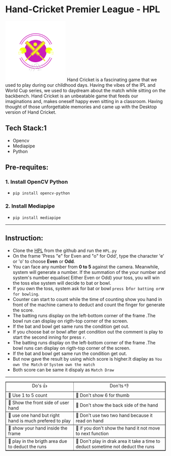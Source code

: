 # Hand-Cricket Premier League - HPL 
<img src="https://github.com/DhanushpathiPrakash/Hand-Cricket-Using-Python/blob/main/HPL.png" width="190" height="190">
Hand Cricket is a fascinating game that we used to play during our childhood days. Having the vibes of the IPL and World Cup series, we used to daydream about the match while sitting on the backbench. Hand Cricket is an unbeatable game that feeds our imaginations and, makes oneself happy even sitting in a classroom. Having thought of those unforgettable memories and came up with the Desktop version of Hand Cricket.

## Tech Stack:1
- Opencv
- Mediapipe
- Python

## Pre-requites:
### 1. Install OpenCV Python
  - `pip install opencv-python`
### 2. Install Mediapipe
  - `pip install mediapipe`

<hr>

## Instruction:
  - Clone the [HPL](https://github.com/DhanushpathiPrakash/Hand-Cricket-Using-Python) from the github and run the `HPL.py`
  - On the frame 'Press "e" for Even and "o" for Odd', type the character 'e' or 'o' to choose **Even** or **Odd**.
  - You can face any number from **0 to 5** against the camera. Meanwhile, system will generate a number. If the summation of the your number and system's number equalise( Either Even or Odd) your toss, you will win the toss else system will decide to bat or bowl.
  - If you own the toss, system ask for bat or bowl `press `b` for batting or `w` for bowling`.
  - Counter can start to count while the time of counting show you hand in front of the machine camera to deduct and count the finger for generate the score.
  - The batting runs display on the left-bottom corner of the frame .The bowl run can display on rigth-top corner of the screen.
  - If the bat and bowl get same runs the condition get out.
  - If you choose bat or bowl after get condition out the comment is play to start the second inning for press `r`.
  - The batting runs display on the left-bottom corner of the frame .The bowl runs can display on rigth-top corner of the screen.
  - If the bat and bowl get same run the condition get out.
  - But now gave the result by using which score is higher.It diaplay as `You own the Match` or `System own the match`
  - Both score can be same it dispaly as `Match Draw`

<hr>


<table border=1>
  <tr>
    <td style="text-align:center">Do's 👍</td>
    <td style="text-align:center">Don'ts 👎</td>
  </tr>
  <tr>
    <td>🤜 Use 1 to 5 count</td>
    <td>🤜 Don't show 6 for thumb</td>
  </tr>
  <tr>
    <td>🤜 Show the front side of user hand</td>
    <td>🤜 Don't show the back side of the hand</td>
  </tr>
  <tr>
    <td>🤜 use one hand but right hand is much prefered to play </td>
    <td>🤜 Don't use two two hand because it read on hand</td>
  </tr>
  <tr>
    <td>🤜 show your hand inside the frame</td>
    <td>🤜 if you don't show the hand it not move to next function</td>
  </tr>
  <tr>
    <td>🤜 play in the brigth area due to deduct the runs </td>
    <td>🤜 Don't play in drak area it take a time to deduct sometime not deduct the runs</td>
  </tr>
</table>
